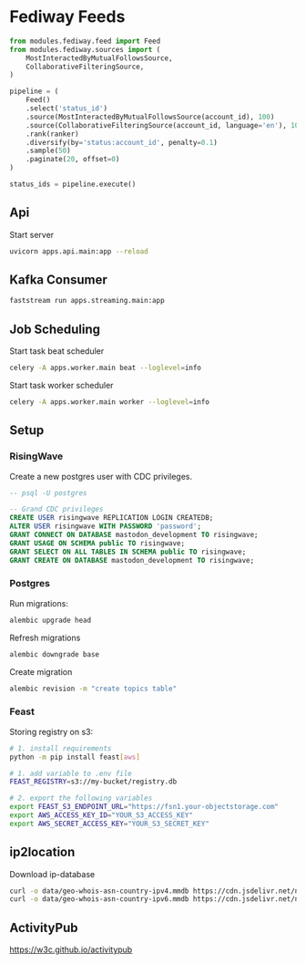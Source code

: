# Fediway Feeds

```py
from modules.fediway.feed import Feed
from modules.fediway.sources import (
    MostInteractedByMutualFollowsSource,
    CollaborativeFilteringSource,
)

pipeline = (
    Feed()
    .select('status_id')
    .source(MostInteractedByMutualFollowsSource(account_id), 100)
    .source(CollaborativeFilteringSource(account_id, language='en'), 100)
    .rank(ranker)
    .diversify(by='status:account_id', penalty=0.1)
    .sample(50)
    .paginate(20, offset=0)
)

status_ids = pipeline.execute()
```

## Api

Start server

```sh
uvicorn apps.api.main:app --reload
```

## Kafka Consumer

```sh
faststream run apps.streaming.main:app
```

## Job Scheduling

Start task beat scheduler

```sh
celery -A apps.worker.main beat --loglevel=info
```

Start task worker scheduler

```sh
celery -A apps.worker.main worker --loglevel=info
```

<!-- Start worker to process topics
```sh
celery -A jobs.main worker --queues=topics --loglevel=info
``` 
-->

## Setup

### RisingWave

Create a new postgres user with CDC privileges.

```sql
-- psql -U postgres

-- Grand CDC privileges
CREATE USER risingwave REPLICATION LOGIN CREATEDB;
ALTER USER risingwave WITH PASSWORD 'password';
GRANT CONNECT ON DATABASE mastodon_development TO risingwave;
GRANT USAGE ON SCHEMA public TO risingwave;
GRANT SELECT ON ALL TABLES IN SCHEMA public TO risingwave;
GRANT CREATE ON DATABASE mastodon_development TO risingwave;
```

### Postgres

Run migrations:

```sh
alembic upgrade head
```

Refresh migrations

```sh
alembic downgrade base
```

Create migration

```sh
alembic revision -m "create topics table"
```

### Feast

Storing registry on s3:

```sh
# 1. install requirements
python -m pip install feast[aws]

# 1. add variable to .env file
FEAST_REGISTRY=s3://my-bucket/registry.db

# 2. export the following variables
export FEAST_S3_ENDPOINT_URL="https://fsn1.your-objectstorage.com"
export AWS_ACCESS_KEY_ID="YOUR_S3_ACCESS_KEY"
export AWS_SECRET_ACCESS_KEY="YOUR_S3_SECRET_KEY"
```

## ip2location

Download ip-database

```sh
curl -o data/geo-whois-asn-country-ipv4.mmdb https://cdn.jsdelivr.net/npm/@ip-location-db/geo-whois-asn-country-mmdb/geo-whois-asn-country-ipv4.mmdb
curl -o data/geo-whois-asn-country-ipv6.mmdb https://cdn.jsdelivr.net/npm/@ip-location-db/geo-whois-asn-country-mmdb/geo-whois-asn-country-ipv6.mmdb
```

## ActivityPub

https://w3c.github.io/activitypub
